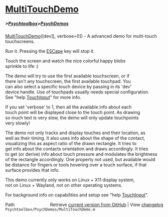 # [MultiTouchDemo](MultiTouchDemo)
##### >[Psychtoolbox](Psychtoolbox)>[PsychDemos](PsychDemos)

[MultiTouchDemo](MultiTouchDemo)([dev][, verbose=0]) - A advanced demo for multi-touch touchscreens.  
  
Run it. Pressing the [ESCape](ESCape) key will stop it.  
  
Touch the screen and watch the nice colorful happy blobs  
sprinkle to life :)  
  
The demo will try to use the first available touchscreen, or if  
there isn't any touchscreen, the first available touchpad. You  
can also select a specific touch device by passing in its 'dev'  
device handle. Use of touchpads usually needs special configuration.  
See "help [TouchInput](TouchInput)" for more info.  
  
If you set 'verbose' to 1, then all the available info about each  
touch point will be displayed close to the touch point. As drawing  
so much text is very slow, the demo will only update touchpoints  
very slowly!  
  
The demo not only tracks and display touches and their location, as  
well as their timing. It also uses info about the shape of the contact,  
visualizing this as aspect ratio of the drawn rectangle. It tries to  
get info about the contacts orientation and draws accordingly. It tries  
to get (or derive) info about touch pressure and modulates the brightness  
of the rectangle accordingly. One property not used, but available would  
be distance for fingers or tools hovering over a touch surface, if that  
surface provides that info.  
  
This demo currently only works on Linux + X11 display system,  
not on Linux + Wayland, not on other operating systems.  
  
For background info on capabilities and setup see "help [TouchInput](TouchInput)".  
  




<div class="code_header" style="text-align:right;">
  <span style="float:left;">Path&nbsp;&nbsp;</span> <span class="counter">Retrieve <a href=
  "https://raw.github.com/Psychtoolbox-3/Psychtoolbox-3/beta/Psychtoolbox/PsychDemos/MultiTouchDemo.m">current version from GitHub</a> | View <a href=
  "https://github.com/Psychtoolbox-3/Psychtoolbox-3/commits/beta/Psychtoolbox/PsychDemos/MultiTouchDemo.m">changelog</a></span>
</div>
<div class="code">
  <code>Psychtoolbox/PsychDemos/MultiTouchDemo.m</code>
</div>

